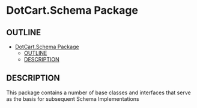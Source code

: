 # DotCart.Schema Package

## OUTLINE

- [DotCart.Schema Package](#dotcartschema-package)
  - [OUTLINE](#outline)
  - [DESCRIPTION](#description)


## DESCRIPTION

This package contains a number of base classes and interfaces that serve as the basis for subsequent Schema Implementations